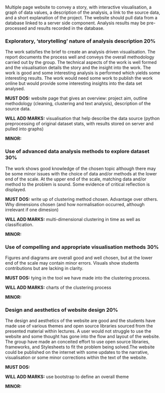 Multiple page website to convey a story, with interactive visualisation, a graph of data values, a description of the analysis, a link to the source data, and a short explanation of the project. The website should pull data from a database linked to a server side component. Analysis results may be pre-processed and results recorded in the database.

<h3>Exploratory, ‘storytelling’ nature of analysis description 20% </h3>
The work satisfies the brief to create an analysis driven visualisation. The report documents the process well and conveys the overall methodology carried out by the group. The technical aspects of the work is well formed and the visualisation details the story and the insight into the work. The work is good and some interesting analysis is performed which yields some interesting results. The work would need some work to publish the work online but would provide some interesting insights into the data set analysed.
  
**MUST DOS:** website page that gives an overview: project aim, outline  methodology (cleaning, clustering and text analysis), description of the source data. 

**WILL ADD MARKS:** visualisation that help describe the data source (python preprocessing of original dataset stats, with results stored on server and pulled into graphs)

**MINOR:**

<h3>Use of advanced data analysis methods to explore dataset 30% </h3>
The work shows good knowledge of the chosen topic although there may be some minor issues with the choice of data and/or methods at the lower end of the scale. At the upper end of the scale, matching data and/or method to the problem is sound. Some evidence of critical reflection is displayed.
  
**MUST DOS:** write up of clustering method chosen. Advantage over others. Why dimensions chosen (and how normalisation occurred, although irrelevant if one dimesion)

**WILL ADD MARKS:** multi-dimensional clustering in time as well as classification.

**MINOR:** 

<h3>Use of compelling and appropriate visualisation methods 30%</h3>
Figures and diagrams are overall good and well chosen, but at the lower end of the scale may contain minor errors. Visuals show students contributions but are lacking in clarity.
  
**MUST DOS:** tying in the tool we have made into the clustering process. 

**WILL ADD MARKS:** charts of the clustering process

**MINOR:** 


<h3>Design and aesthetics of website design 20%</h3>
The design and aesthetics of the website are good and the students have made use of various themes and open source libraries sourced from the presented material within lectures. A user would not struggle to use the website and some thought has gone into the flow and layout of the website. The group have made an conceited effort to use open source libraries, frameworks, and Stylesheets to fit the problem being solved.The website could be published on the internet with some updates to the narrative, visualisation or some minor corrections within the text of the website.
  
**MUST DOS:** 

**WILL ADD MARKS:** use bootstrap to define an overall theme

**MINOR:** 

